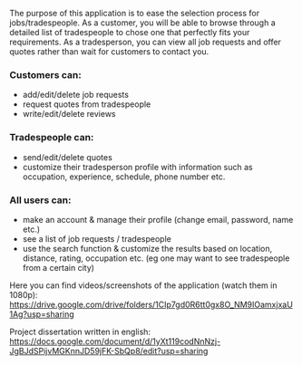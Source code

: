 The purpose of this application is to ease the selection process for jobs/tradespeople. As a customer, you will be able to browse through a detailed list of tradespeople to chose one that perfectly fits your requirements. As a tradesperson, you can view all job requests and offer quotes rather than wait for customers to contact you.

### Customers can:
+ add/edit/delete job requests
+ request quotes from tradespeople
+ write/edit/delete reviews

### Tradespeople can:
+ send/edit/delete quotes
+ customize their tradesperson profile with information such as occupation, experience, schedule, phone number etc.

### All users can:
+ make an account & manage their profile (change email, password, name etc.)
+ see a list of job requests / tradespeople
+ use the search function & customize the results based on location, distance, rating, occupation etc. (eg one may want to see tradespeople from a certain city)

Here you can find videos/screenshots of the application (watch them in 1080p): https://drive.google.com/drive/folders/1CIp7gd0R6tt0gx8O_NM9IOamxjxaU1Ag?usp=sharing

Project dissertation written in english: https://docs.google.com/document/d/1yXt119codNnNzj-JgBJdSPijvMGKnnJD59jFK-SbQp8/edit?usp=sharing
